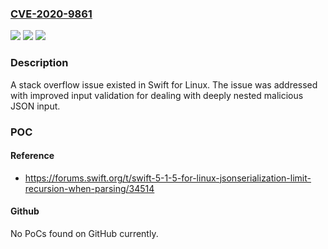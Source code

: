 ### [CVE-2020-9861](https://cve.mitre.org/cgi-bin/cvename.cgi?name=CVE-2020-9861)
![](https://img.shields.io/static/v1?label=Product&message=Swift%205.1.5%20for%20Linux&color=blue)
![](https://img.shields.io/static/v1?label=Version&message=%3C%20Swift%205.1.5%20for%20Linux%20&color=brighgreen)
![](https://img.shields.io/static/v1?label=Vulnerability&message=Parsing%20malicious%20JSON%20input%20containing%20deeply%20nested%20%22array%22%20or%20%22object%22%20structures%20may%20lead%20to%20a%20Denial%20of%20Service&color=brighgreen)

### Description

A stack overflow issue existed in Swift for Linux. The issue was addressed with improved input validation for dealing with deeply nested malicious JSON input.

### POC

#### Reference
- https://forums.swift.org/t/swift-5-1-5-for-linux-jsonserialization-limit-recursion-when-parsing/34514

#### Github
No PoCs found on GitHub currently.


